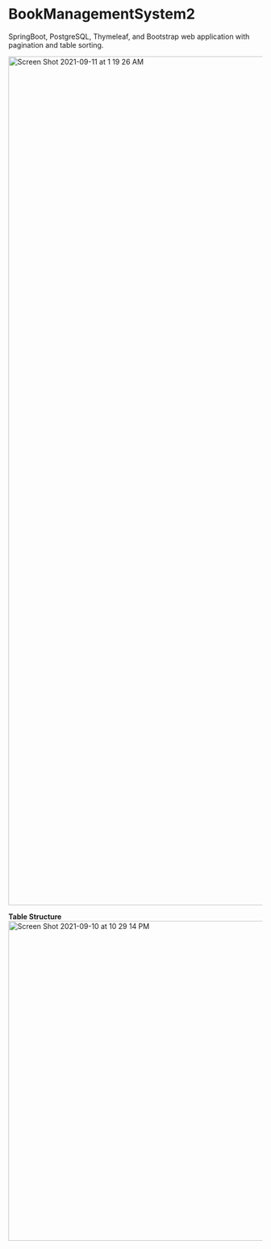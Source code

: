 # BookManagementSystem2
SpringBoot, PostgreSQL, Thymeleaf, and Bootstrap web application with pagination and table sorting.

<img width="1680" alt="Screen Shot 2021-09-11 at 1 19 26 AM" src="https://user-images.githubusercontent.com/78386606/132938519-021b4e49-393a-4f51-af7e-892767f76394.png">



<b>Table Structure</b>
<br>
<img width="633" alt="Screen Shot 2021-09-10 at 10 29 14 PM" src="https://user-images.githubusercontent.com/78386606/132938601-4f1c97dc-244d-4566-ada7-d44812689c7f.png">




